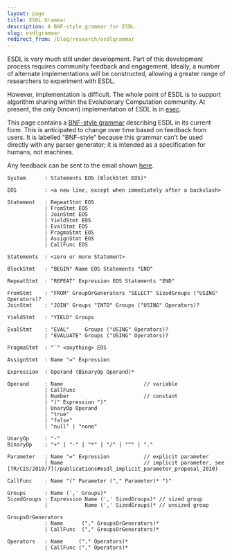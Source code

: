 ```yaml
---
layout: page
title: ESDL Grammar
description: A BNF-style grammar for ESDL.
slug: esdlgrammar
redirect_from: /blog/research/esdlgrammar
---
```


ESDL is very much still under development. Part of this development process requires community feedback and engagement. Ideally, a number of alternate implementations will be constructed, allowing a greater range of researchers to experiment with ESDL.

However, implementation is difficult. The whole point of ESDL is to support algorithm sharing within the Evolutionary Computation community. At present, the only (known) implementation of ESDL is in [esec](https://github.com/zooba/esec).

This page contains a [BNF-style grammar](https://en.wikipedia.org/wiki/BNF_grammar) describing ESDL in its current form. This is anticipated to change over time based on feedback from users. It is labelled "BNF-style" because this grammar can't be used directly with any parser generator; it is intended as a specification for humans, not machines.

Any feedback can be sent to the email shown [here](/about).

```
System      : Statements EOS (BlockStmt EOS)*

EOS         : <a new line, except when immediately after a backslash>

Statement   : RepeatStmt EOS
            | FromStmt EOS
            | JoinStmt EOS
            | YieldStmt EOS
            | EvalStmt EOS
            | PragmaStmt EOS
            | AssignStmt EOS
            | CallFunc EOS

Statements  : <zero or more Statement>

BlockStmt   : "BEGIN" Name EOS Statements "END"

RepeatStmt  : "REPEAT" Expression EOS Statements "END"

FromStmt    : "FROM" GroupOrGenerators "SELECT" SizedGroups ("USING" Operators)?
JoinStmt    : "JOIN" Groups "INTO" Groups ("USING" Operators)?

YieldStmt   : "YIELD" Groups

EvalStmt    : "EVAL"     Groups ("USING" Operators)?
            | "EVALUATE" Groups ("USING" Operators)?

PragmaStmt  : "`" <anything> EOS

AssignStmt  : Name "=" Expression

Expression  : Operand (BinaryOp Operand)*

Operand     : Name                          // variable
            | CallFunc
            | Number                        // constant
            | "(" Expression ")"
            | UnaryOp Operand
            | "true"
            | "false"
            | "null" | "none"

UnaryOp     : "-"
BinaryOp    : "+" | "-" | "*" | "/" | "^" | "."

Parameter   : Name "=" Expression           // explicit parameter
            | Name                          // implicit parameter, see [TR/CIS/2010/7](/publications#esdl_implicit_parameter_proposal_2010)

CallFunc    : Name "(" Parameter ("," Parameter)* ")"

Groups      : Name (',' Groups)*
SizedGroups : Expression Name (',' SizedGroups)* // sized group
            |            Name (',' SizedGroups)* // unsized group

GroupsOrGenerators
            : Name      ("," GroupsOrGenerators)*
            | CallFunc  ("," GroupsOrGenerators)*

Operators   : Name     ("," Operators)*
            | CallFunc ("," Operators)*
```

